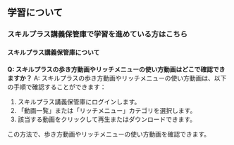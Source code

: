 ## 学習について
### スキルプラス講義保管庫で学習を進めている方はこちら
#### スキルプラス講義保管庫について

**Q: スキルプラスの歩き方動画やリッチメニューの使い方動画はどこで確認できますか？**
A: スキルプラスの歩き方動画やリッチメニューの使い方動画は、以下の手順で確認することができます：
1. スキルプラス講義保管庫にログインします。
2. 「動画一覧」または「リッチメニュー」カテゴリを選択します。
3. 該当する動画をクリックして再生またはダウンロードできます。

この方法で、歩き方動画やリッチメニューの使い方動画を確認できます。
